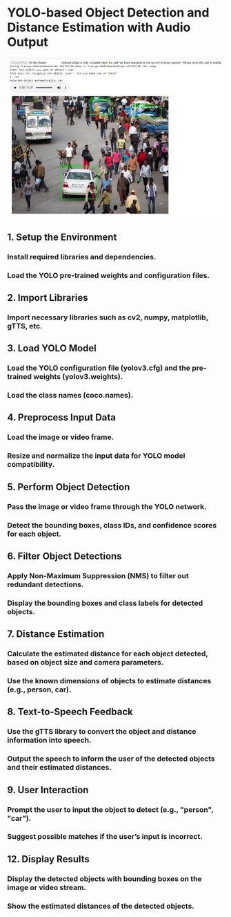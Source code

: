 # YOLO-based Object Detection and Distance Estimation with Audio Output

![Screenshot](Screenshot%202024-11-28%20230030.png)

## 1. Setup the Environment
### Install required libraries and dependencies.
### Load the YOLO pre-trained weights and configuration files.
## 2. Import Libraries
### Import necessary libraries such as cv2, numpy, matplotlib, gTTS, etc.
## 3. Load YOLO Model
### Load the YOLO configuration file (yolov3.cfg) and the pre-trained weights (yolov3.weights).
### Load the class names (coco.names).
## 4. Preprocess Input Data
### Load the image or video frame.
### Resize and normalize the input data for YOLO model compatibility.
## 5. Perform Object Detection
### Pass the image or video frame through the YOLO network.
### Detect the bounding boxes, class IDs, and confidence scores for each object.
## 6. Filter Object Detections
### Apply Non-Maximum Suppression (NMS) to filter out redundant detections.
### Display the bounding boxes and class labels for detected objects.
## 7. Distance Estimation
### Calculate the estimated distance for each object detected, based on object size and camera parameters.
### Use the known dimensions of objects to estimate distances (e.g., person, car).
## 8. Text-to-Speech Feedback
### Use the gTTS library to convert the object and distance information into speech.
### Output the speech to inform the user of the detected objects and their estimated distances.
## 9. User Interaction
### Prompt the user to input the object to detect (e.g., "person", "car").
### Suggest possible matches if the user’s input is incorrect.
## 12. Display Results
### Display the detected objects with bounding boxes on the image or video stream.
### Show the estimated distances of the detected objects.

